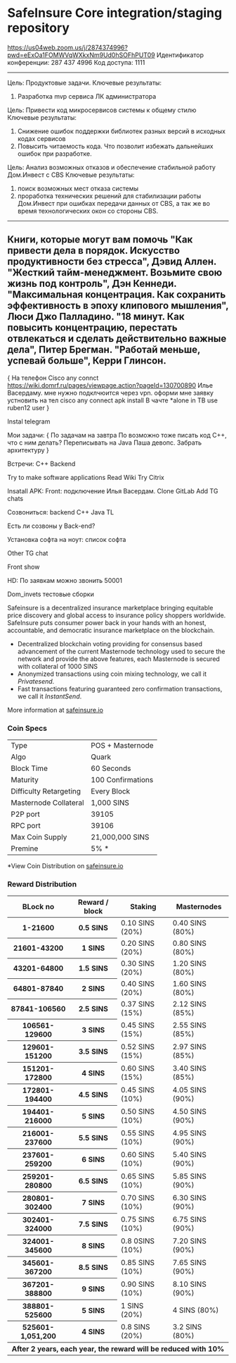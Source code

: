SafeInsure Core integration/staging repository
=====================================

https://us04web.zoom.us/j/2874374996?pwd=eExOa1FOMWVqWXkxNm9Ud0hSOFhPUT09 
Идентификатор конференции: 287 437 4996
Код доступа: 1111

-----------------
Цель: Продуктовые задачи.
Ключевые результаты:
1) Разработка mvp сервиса ЛК администратора

Цель: Привести код микросервисов системы к общему стилю
Ключевые результаты:
1) Снижение ошибок поддержки библиотек разных версий в исходных кодах сервисов
2) Повысить читаемость кода. Что позволит избежать дальнейших ошибок при разработке.

Цель: Анализ возможных отказов и обеспечение стабильной работу Дом.Инвест с CBS
Ключевые результаты: 
1) поиск возможных мест отказа системы
2) проработка технических решений для стабилизации работы Дом.Инвест при ошибках
передачи данных от CBS, а так же во время технологических окон со стороны CBS.

-----------------


Книги, которые могут вам помочь
"Как привести дела в порядок. Искусство продуктивности без стресса", Дэвид Аллен.
"Жесткий тайм-менеджмент. Возьмите свою жизнь под контроль", Дэн Кеннеди.
"Максимальная концентрация. Как сохранить эффективность в эпоху клипового мышления", Люси Джо Палладино.
"18 минут. Как повысить концентрацию, перестать отвлекаться и сделать действительно важные дела", Питер Брегман.
"Работай меньше, успевай больше", Керри Глинсон.
--

{
На телефон Cisco any connct
	https://wiki.domrf.ru/pages/viewpage.action?pageId=130700890
	Илье Васердаму. мне нужно подклчюится через vpn. оформи  мне заявку
	устновить на тел cisco any connect
	apk install
	В чачте *alone
	in TB
	use ruben12 user
}

Instal telegram

Мои задачи:
{
По задачам на завтра
По возможно тоже писать код
С++, что с ним делать?
	Переписывать на Java
Паша девопс. Забрать архитектуру
}

Встречи:
	С++
	Backend

Try to make software applications
Read Wiki
Try Citrix

Insatall APK:
	Front:
	подключение Илья Васердам.
Clone GitLab
Add TG chats

Созвониться:
	backend C++
	Java
	TL

Есть ли созвоны у Back-end?

Установка софта на ноут:
	список софта

Other TG chat

Front show

HD:
По заявкам можно звонить
50001

Dom_invets тестовые сборки


Safeinsure is a decentralized insurance marketplace bringing equitable price discovery and global access to insurance policy shoppers worldwide. SafeInsure puts consumer power back in your hands with an honest, accountable, and democratic insurance marketplace on the blockchain.
- Decentralized blockchain voting providing for consensus based advancement of the current Masternode technology used to secure the network and provide the above features, each Masternode is secured with collateral of 1000 SINS
- Anonymized transactions using coin mixing technology, we call it _Privatesend_.
- Fast transactions featuring guaranteed zero confirmation transactions, we call it _InstantSend_.

More information at [safeinsure.io](https://www.safeinsure.io)

### Coin Specs
<table>
<tr><td>Type</td><td>POS + Masternode</td></tr>
<tr><td>Algo</td><td>Quark</td></tr>
<tr><td>Block Time</td><td>60 Seconds</td></tr>
<tr><td>Maturity</td><td>100 Confirmations</td></tr>
<tr><td>Difficulty Retargeting</td><td>Every Block</td></tr>
<tr><td>Masternode Collateral</td><td>1,000 SINS</td></tr>
<tr><td>P2P port</td><td>39105</td></tr>
<tr><td>RPC port</td><td>39106</td></tr>
<tr><td>Max Coin Supply</td><td>21,000,000 SINS</td></tr>
<tr><td>Premine</td><td>5% *</td></tr>
</table>

*View Coin Distribution on [safeinsure.io](https://www.safeinsure.io)

### Reward Distribution


<table>
<thead>
<tr>
<th scope="col">BLock no</th>
<th scope="col">Reward / block</th>
<th scope="col">Staking</th>
<th scope="col">Masternodes</th> 
</tr>
</thead>
<tbody>
<tr>
<th scope="row">1-21600</th>
<th scope="row">0.5 SINS</th>
<td>0.10 SINS (20%)</td>
<td>0.40 SINS (80%)</td> 
</tr>
<tr>
<th scope="row">21601-43200</th>
<th scope="row">1 SINS</th>
<td>0.20 SINS (20%)</td>
<td>0.80 SINS (80%)</td>
</tr>
<tr>
<th scope="row">43201-64800</th>
<th scope="row">1.5 SINS</th>
<td>0.30 SINS (20%)</td>
<td>1.20 SINS (80%)</td>
</tr>
<tr>
<th scope="row">64801-87840</th>
<th scope="row">2 SINS</th>
<td>0.40 SINS (20%)</td>
<td>1.60 SINS (80%)</td>
</tr>
<tr>
<th scope="row">87841-106560</th>
<th scope="row">2.5 SINS</th>
<td>0.37 SINS (15%)</td>
<td>2.12 SINS (85%)</td>
</tr>
<tr>
<th scope="row">106561-129600</th>
<th scope="row">3 SINS</th>
<td>0.45 SINS (15%)</td>
<td>2.55 SINS (85%)</td>
</tr>
<tr>
<th scope="row">129601-151200</th>
<th scope="row">3.5 SINS</th>
<td>0.52 SINS (15%)</td>
<td>2.97 SINS (85%)</td>
</tr>
<tr>
<th scope="row">151201-172800</th>
<th scope="row">4 SINS</th>
<td>0.60 SINS (15%)</td>
<td>3.40 SINS (85%)</td>
</tr>
<tr>
<th scope="row">172801-194400</th>
<th scope="row">4.5 SINS</th>
<td>0.45 SINS (10%)</td>
<td>4.05 SINS (90%)</td>
</tr>
<tr>
<th scope="row">194401-216000</th>
<th scope="row">5 SINS</th>
<td>0.50 SINS (10%)</td>
<td>4.50 SINS (90%)</td>
</tr>
<tr>
<th scope="row">216001-237600</th>
<th scope="row">5.5 SINS</th>
<td>0.55 SINS (10%)</td>
<td>4.95 SINS (90%)</td>
</tr>
<tr>
<th scope="row">237601-259200</th>
<th scope="row">6 SINS</th>
<td>0.60 SINS (10%)</td>
<td>5.40 SINS (90%)</td>
</tr>
<tr>
<th scope="row">259201-280800</th>
<th scope="row">6.5 SINS</th>
<td>0.65 SINS (10%)</td>
<td>5.85 SINS (90%)</td>
</tr>
<tr>
<th scope="row">280801-302400</th>
<th scope="row">7 SINS</th>
<td>0.70 SINS (10%)</td>
<td>6.30 SINS (90%)</td>
</tr>
<tr>
<th scope="row">302401-324000</th>
<th scope="row">7.5 SINS</th>
<td>0.75 SINS (10%)</td>
<td>6.75 SINS (90%)</td>
</tr>
<tr>
<th scope="row">324001-345600</th>
<th scope="row">8 SINS</th>
<td>0.8 0SINS (10%)</td>
<td>7.20 SINS (90%)</td>
</tr>
<tr>
<th scope="row">345601-367200</th>
<th scope="row">8.5 SINS</th>
<td>0.85 SINS (10%)</td>
<td>7.65 SINS (90%)</td>
</tr>
<tr>
<th scope="row">367201-388800</th>
<th scope="row">9 SINS</th>
<td>0.90 SINS (10%)</td>
<td>8.10 SINS (90%)</td>
</tr>
<tr>
<th scope="row">388801-525600</th>
<th scope="row">5 SINS</th>
<td>1 SINS (20%)</td>
<td>4 SINS (80%)</td>
</tr>
<tr>
<tr>
<th scope="row">525601-1,051,200</th>
<th scope="row">4 SINS</th>
<td>0.8 SINS (20%)</td>
<td>3.2 SINS (80%)</td>
</tr>
<tr>						
<th scope="row" colspan=4>After 2 years, each year, the reward will be reduced with 10%</th>
</tr>
</tbody>
</table>
